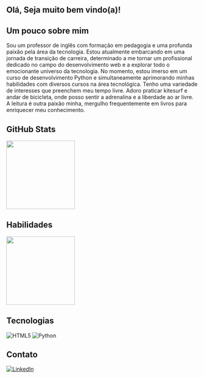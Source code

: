 ## Olá, Seja muito bem vindo(a)!

## Um pouco sobre mim
Sou um professor de inglês com formação em pedagogia e uma profunda paixão pela área da tecnologia. Estou atualmente embarcando em uma jornada de transição de carreira, determinado a me tornar um profissional dedicado no campo do desenvolvimento web e a explorar todo o emocionante universo da tecnologia. No momento, estou imerso em um curso de desenvolvimento Python e simultaneamente aprimorando minhas habilidades com diversos cursos na área tecnológica. Tenho uma variedade de interesses que preenchem meu tempo livre. Adoro praticar kitesurf e andar de bicicleta, onde posso sentir a adrenalina e a liberdade ao ar livre.  A leitura é outra paixão minha, mergulho frequentemente em livros para enriquecer meu conhecimento.

## GitHub Stats
<div>
  <img height="180em" src="https://github-readme-stats.vercel.app/api?username=Dyegobernardo&show_icons=true&theme=radical"/>
</div>

## Habilidades
<div>
   <img height="180em" src="https://github-readme-stats.vercel.app/api/top-langs/?username=Dyegobernardo&layout=compact&show_icons=true&theme=radical"/>
</div>

## Tecnologias

![HTML5](https://img.shields.io/badge/HTML5-000?style=for-the-badge&logo=html5)
![Python](https://img.shields.io/badge/Python-000?style=for-the-badge&logo=python)

## Contato

[![LinkedIn](https://img.shields.io/badge/LinkedIn-000?style=for-the-badge&logo=linkedin&logoColor=0E76A8)](https://www.linkedin.com/in/dyego-bernardo-b2641a274)



